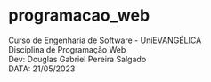 # programacao_web
Curso de Engenharia de Software - UniEVANGÉLICA <br>
Disciplina de Programação Web <br>
Dev: Douglas Gabriel Pereira Salgado <br>
DATA: 21/05/2023 <br>
